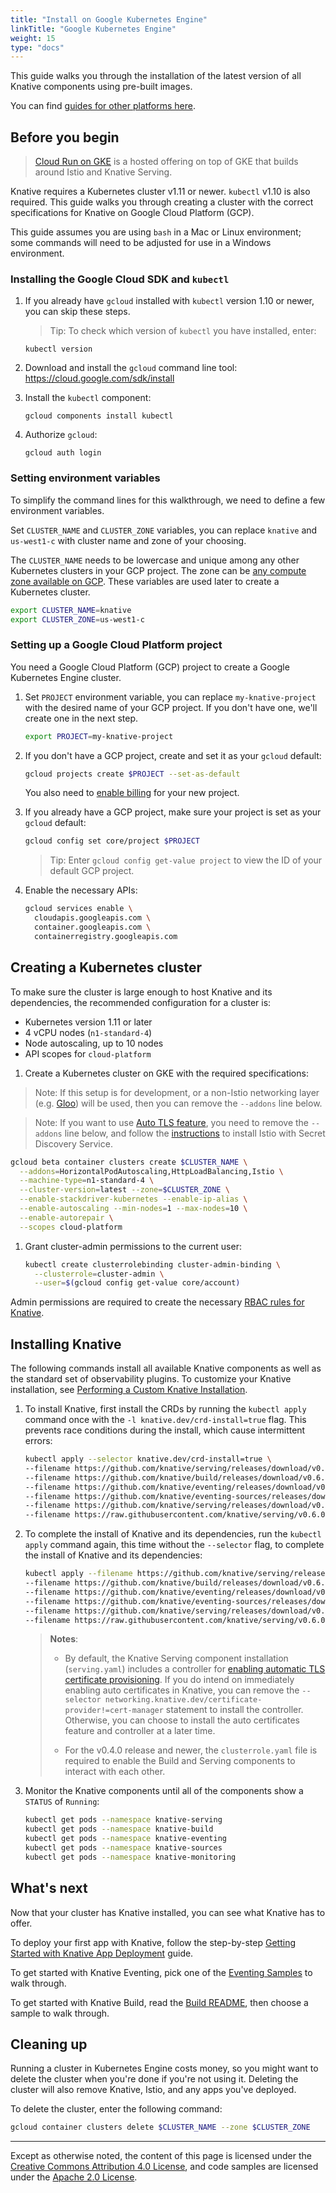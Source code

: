 ```yaml
---
title: "Install on Google Kubernetes Engine"
linkTitle: "Google Kubernetes Engine"
weight: 15
type: "docs"
---
```


This guide walks you through the installation of the latest version of all
Knative components using pre-built images.

You can find [guides for other platforms here](./README.md).

## Before you begin

> [Cloud Run on GKE](https://cloud.google.com/run/docs/gke/setup) is a hosted
> offering on top of GKE that builds around Istio and Knative Serving.

Knative requires a Kubernetes cluster v1.11 or newer. `kubectl` v1.10 is also
required. This guide walks you through creating a cluster with the correct
specifications for Knative on Google Cloud Platform (GCP).

This guide assumes you are using `bash` in a Mac or Linux environment; some
commands will need to be adjusted for use in a Windows environment.

### Installing the Google Cloud SDK and `kubectl`

1. If you already have `gcloud` installed with `kubectl` version 1.10 or newer,
   you can skip these steps.

   > Tip: To check which version of `kubectl` you have installed, enter:

   ```
   kubectl version
   ```

1. Download and install the `gcloud` command line tool:
   https://cloud.google.com/sdk/install

1. Install the `kubectl` component:
   ```
   gcloud components install kubectl
   ```
1. Authorize `gcloud`:
   ```
   gcloud auth login
   ```

### Setting environment variables

To simplify the command lines for this walkthrough, we need to define a few
environment variables.

Set `CLUSTER_NAME` and `CLUSTER_ZONE` variables, you can replace `knative` and
`us-west1-c` with cluster name and zone of your choosing.

The `CLUSTER_NAME` needs to be lowercase and unique among any other Kubernetes
clusters in your GCP project. The zone can be
[any compute zone available on GCP](https://cloud.google.com/compute/docs/regions-zones/#available).
These variables are used later to create a Kubernetes cluster.

```bash
export CLUSTER_NAME=knative
export CLUSTER_ZONE=us-west1-c
```

### Setting up a Google Cloud Platform project

You need a Google Cloud Platform (GCP) project to create a Google Kubernetes
Engine cluster.

1. Set `PROJECT` environment variable, you can replace `my-knative-project` with
   the desired name of your GCP project. If you don't have one, we'll create one
   in the next step.

   ```bash
   export PROJECT=my-knative-project
   ```

1. If you don't have a GCP project, create and set it as your `gcloud` default:

   ```bash
   gcloud projects create $PROJECT --set-as-default
   ```

   You also need to
   [enable billing](https://cloud.google.com/billing/docs/how-to/manage-billing-account)
   for your new project.

1. If you already have a GCP project, make sure your project is set as your
   `gcloud` default:

   ```bash
   gcloud config set core/project $PROJECT
   ```

   > Tip: Enter `gcloud config get-value project` to view the ID of your default
   > GCP project.

1. Enable the necessary APIs:

   ```bash
   gcloud services enable \
     cloudapis.googleapis.com \
     container.googleapis.com \
     containerregistry.googleapis.com
   ```

## Creating a Kubernetes cluster

To make sure the cluster is large enough to host Knative and its dependencies,
the recommended configuration for a cluster is:

- Kubernetes version 1.11 or later
- 4 vCPU nodes (`n1-standard-4`)
- Node autoscaling, up to 10 nodes
- API scopes for `cloud-platform`

1. Create a Kubernetes cluster on GKE with the required specifications:

> Note: If this setup is for development, or a non-Istio networking layer (e.g.
> [Gloo](./Knative-with-Gloo.md)) will be used, then you can remove the
> `--addons` line below.

> Note: If you want to use [Auto TLS feature](../serving/using-auto-tls.md), you need to remove 
> the `--addons` line below, and follow the [instructions](../serving/installing-istio.md) to install Istio
> with Secret Discovery Service.

```bash
gcloud beta container clusters create $CLUSTER_NAME \
  --addons=HorizontalPodAutoscaling,HttpLoadBalancing,Istio \
  --machine-type=n1-standard-4 \
  --cluster-version=latest --zone=$CLUSTER_ZONE \
  --enable-stackdriver-kubernetes --enable-ip-alias \
  --enable-autoscaling --min-nodes=1 --max-nodes=10 \
  --enable-autorepair \
  --scopes cloud-platform
```

1. Grant cluster-admin permissions to the current user:

   ```bash
   kubectl create clusterrolebinding cluster-admin-binding \
     --clusterrole=cluster-admin \
     --user=$(gcloud config get-value core/account)
   ```

Admin permissions are required to create the necessary
[RBAC rules for Knative](https://istio.io/docs/concepts/security/rbac/).

## Installing Knative

The following commands install all available Knative components as well as the
standard set of observability plugins. To customize your Knative installation,
see [Performing a Custom Knative Installation](./Knative-custom-install.md).

1. To install Knative, first install the CRDs by running the `kubectl apply`
   command once with the `-l knative.dev/crd-install=true` flag. This prevents
   race conditions during the install, which cause intermittent errors:

   ```bash
   kubectl apply --selector knative.dev/crd-install=true \
   --filename https://github.com/knative/serving/releases/download/v0.6.0/serving.yaml \
   --filename https://github.com/knative/build/releases/download/v0.6.0/build.yaml \
   --filename https://github.com/knative/eventing/releases/download/v0.6.0/release.yaml \
   --filename https://github.com/knative/eventing-sources/releases/download/v0.6.0/eventing-sources.yaml \
   --filename https://github.com/knative/serving/releases/download/v0.6.0/monitoring.yaml \
   --filename https://raw.githubusercontent.com/knative/serving/v0.6.0/third_party/config/build/clusterrole.yaml
   ```

1. To complete the install of Knative and its dependencies, run the
   `kubectl apply` command again, this time without the `--selector` flag, to
   complete the install of Knative and its dependencies:

   ```bash
   kubectl apply --filename https://github.com/knative/serving/releases/download/v0.6.0/serving.yaml --selector networking.knative.dev/certificate-provider!=cert-manager \
   --filename https://github.com/knative/build/releases/download/v0.6.0/build.yaml \
   --filename https://github.com/knative/eventing/releases/download/v0.6.0/release.yaml \
   --filename https://github.com/knative/eventing-sources/releases/download/v0.6.0/eventing-sources.yaml \
   --filename https://github.com/knative/serving/releases/download/v0.6.0/monitoring.yaml \
   --filename https://raw.githubusercontent.com/knative/serving/v0.6.0/third_party/config/build/clusterrole.yaml
   ```

   > **Notes**: 
   > - By default, the Knative Serving component installation (`serving.yaml`) includes a controller
   >   for [enabling automatic TLS certificate provisioning](../serving/using-auto-tls.md). If you do
   >   intend on immediately enabling auto certificates in Knative, you can remove the 
   >   `--selector networking.knative.dev/certificate-provider!=cert-manager` statement to install the
   >   controller. 
   >   Otherwise, you can choose to install the auto certificates feature and controller at a later time.
   >   
   > - For the v0.4.0 release and newer, the `clusterrole.yaml` file is
   > required to enable the Build and Serving components to interact with each
   > other.

1. Monitor the Knative components until all of the components show a `STATUS` of
   `Running`:

   ```bash
   kubectl get pods --namespace knative-serving
   kubectl get pods --namespace knative-build
   kubectl get pods --namespace knative-eventing
   kubectl get pods --namespace knative-sources
   kubectl get pods --namespace knative-monitoring
   ```

## What's next

Now that your cluster has Knative installed, you can see what Knative has to
offer.

To deploy your first app with Knative, follow the step-by-step
[Getting Started with Knative App Deployment](./getting-started-knative-app.md)
guide.

To get started with Knative Eventing, pick one of the
[Eventing Samples](../eventing/samples/) to walk through.

To get started with Knative Build, read the [Build README](../build/README.md),
then choose a sample to walk through.

## Cleaning up

Running a cluster in Kubernetes Engine costs money, so you might want to delete
the cluster when you're done if you're not using it. Deleting the cluster will
also remove Knative, Istio, and any apps you've deployed.

To delete the cluster, enter the following command:

```bash
gcloud container clusters delete $CLUSTER_NAME --zone $CLUSTER_ZONE
```

---

Except as otherwise noted, the content of this page is licensed under the
[Creative Commons Attribution 4.0 License](https://creativecommons.org/licenses/by/4.0/),
and code samples are licensed under the
[Apache 2.0 License](https://www.apache.org/licenses/LICENSE-2.0).
